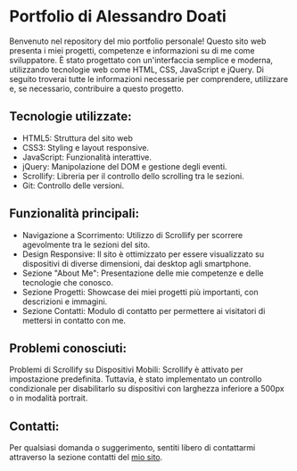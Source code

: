 # Portfolio di Alessandro Doati

Benvenuto nel repository del mio portfolio personale! Questo sito web presenta i miei progetti, competenze e informazioni su di me come sviluppatore. È stato progettato con un'interfaccia semplice e moderna, utilizzando tecnologie web come HTML, CSS, JavaScript e jQuery. Di seguito troverai tutte le informazioni necessarie per comprendere, utilizzare e, se necessario, contribuire a questo progetto.

## Tecnologie utilizzate:

- HTML5: Struttura del sito web
- CSS3: Styling e layout responsive.
- JavaScript: Funzionalità interattive.
- jQuery: Manipolazione del DOM e gestione degli eventi.
- Scrollify: Libreria per il controllo dello scrolling tra le sezioni.
- Git: Controllo delle versioni.

## Funzionalità principali:

- Navigazione a Scorrimento: Utilizzo di Scrollify per scorrere agevolmente tra le sezioni del sito.
- Design Responsive: Il sito è ottimizzato per essere visualizzato su dispositivi di diverse dimensioni, dai desktop agli smartphone.
- Sezione "About Me": Presentazione delle mie competenze e delle tecnologie che conosco.
- Sezione Progetti: Showcase dei miei progetti più importanti, con descrizioni e immagini.
- Sezione Contatti: Modulo di contatto per permettere ai visitatori di mettersi in contatto con me.

## Problemi conosciuti: 

Problemi di Scrollify su Dispositivi Mobili: Scrollify è attivato per impostazione predefinita. Tuttavia, è stato implementato un controllo condizionale per disabilitarlo su dispositivi con larghezza inferiore a 500px o in modalità portrait.

## Contatti: 

Per qualsiasi domanda o suggerimento, sentiti libero di contattarmi attraverso la sezione contatti del [mio sito](https://doatialessandroportofolio.netlify.app/#1).
